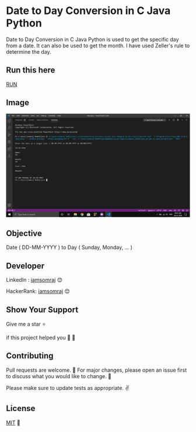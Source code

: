 # Date to Day Conversion in C Java Python
Date to Day Conversion in C Java Python is used to get the specific day from a date. It can also be used to get the month. I have used Zeller's rule to determine the day.

## Run this here

[RUN](https://Date-to-Day-Conversion-in-C-Java-Python.iamsomraj.repl.run)

## Image

<img src="image.png" style="zoom: 200%;" >

## Objective

Date ( DD-MM-YYYY ) to Day ( Sunday, Monday, ... )

## Developer

LinkedIn : [iamsomraj](https://www.linkedin.com/in/iamsomraj/) 😊

HackerRank: [iamsomraj](https://www.hackerrank.com/iamsomraj?hr_r=1) 😊

## Show Your Support

Give me a star ⭐

if this project helped you 👦 👧

## Contributing

Pull requests are welcome. 🤝 For major changes, please open an issue first to discuss what you would like to change. 🙏

Please make sure to update tests as appropriate. ✌

## License

[MIT](https://choosealicense.com/licenses/mit/) 📰
